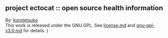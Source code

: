 ## project ectocat :: open source health information ##

By: [kurotetsuka](github.com/kurotetsuka)  
This work is released under the GNU GPL. See [license.md](license.md) and [gnu-gpl-v3.0.md](legal/gnu-gpl-v3.0.md) for details. )